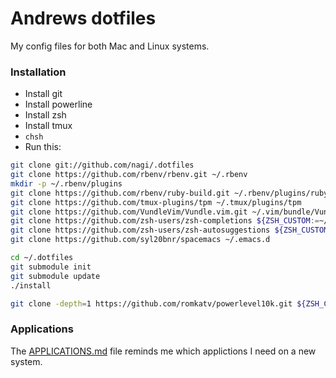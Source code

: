 # Andrews dotfiles

My config files for both Mac and Linux systems.

### Installation
* Install git
* Install powerline
* Install zsh
* Install tmux
* `chsh`
* Run this:

``` sh
git clone git://github.com/nagi/.dotfiles
git clone https://github.com/rbenv/rbenv.git ~/.rbenv
mkdir -p ~/.rbenv/plugins
git clone https://github.com/rbenv/ruby-build.git ~/.rbenv/plugins/ruby-build
git clone https://github.com/tmux-plugins/tpm ~/.tmux/plugins/tpm
git clone https://github.com/VundleVim/Vundle.vim.git ~/.vim/bundle/Vundle.vim
git clone https://github.com/zsh-users/zsh-completions ${ZSH_CUSTOM:=~/.oh-my-zsh/custom}/plugins/zsh-completions
git clone https://github.com/zsh-users/zsh-autosuggestions ${ZSH_CUSTOM:-~/.oh-my-zsh/custom}/plugins/zsh-autosuggestions
git clone https://github.com/syl20bnr/spacemacs ~/.emacs.d

cd ~/.dotfiles
git submodule init
git submodule update
./install

git clone -depth=1 https://github.com/romkatv/powerlevel10k.git ${ZSH_CUSTOM:-$HOME/.oh-my-zsh/custom}/themes/powerlevel10k
```

### Applications

The [APPLICATIONS.md](./APPLICATIONS.md) file reminds me which applictions I need on a new system.
